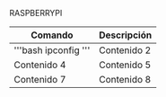 RASPBERRYPI


| Comando         | Descripción     | 
|-----------------|-----------------|
| '''bash   ipconfig '''   | Contenido 2     | 
| Contenido 4     | Contenido 5     | 
| Contenido 7     | Contenido 8     | 



